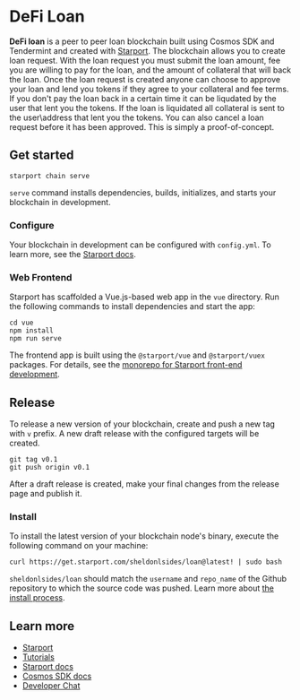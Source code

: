 # DeFi Loan

**DeFi loan** is a peer to peer loan blockchain built using Cosmos SDK and Tendermint and created with [Starport](https://starport.com). The blockchain allows you to create loan request. With the loan request you must submit the loan amount, fee you are willing to pay for the loan, and the amount of collateral that will back the loan. Once the loan request is created anyone can choose to approve your loan and lend you tokens if they agree to your collateral and fee terms. If you don't pay the loan back in a certain time it can be liqudated by the user that lent you the tokens. If the loan is liquidated all collateral is sent to the user\address that lent you the tokens. You can also cancel a loan request before it has been approved. This is simply a proof-of-concept.

## Get started

```
starport chain serve
```

`serve` command installs dependencies, builds, initializes, and starts your blockchain in development.

### Configure

Your blockchain in development can be configured with `config.yml`. To learn more, see the [Starport docs](https://docs.starport.com).

### Web Frontend

Starport has scaffolded a Vue.js-based web app in the `vue` directory. Run the following commands to install dependencies and start the app:

```
cd vue
npm install
npm run serve
```

The frontend app is built using the `@starport/vue` and `@starport/vuex` packages. For details, see the [monorepo for Starport front-end development](https://github.com/tendermint/vue).

## Release

To release a new version of your blockchain, create and push a new tag with `v` prefix. A new draft release with the configured targets will be created.

```
git tag v0.1
git push origin v0.1
```

After a draft release is created, make your final changes from the release page and publish it.

### Install

To install the latest version of your blockchain node's binary, execute the following command on your machine:

```
curl https://get.starport.com/sheldonlsides/loan@latest! | sudo bash
```

`sheldonlsides/loan` should match the `username` and `repo_name` of the Github repository to which the source code was pushed. Learn more about [the install process](https://github.com/allinbits/starport-installer).

## Learn more

- [Starport](https://starport.com)
- [Tutorials](https://docs.starport.com/guide)
- [Starport docs](https://docs.starport.com)
- [Cosmos SDK docs](https://docs.cosmos.network)
- [Developer Chat](https://discord.gg/H6wGTY8sxw)
